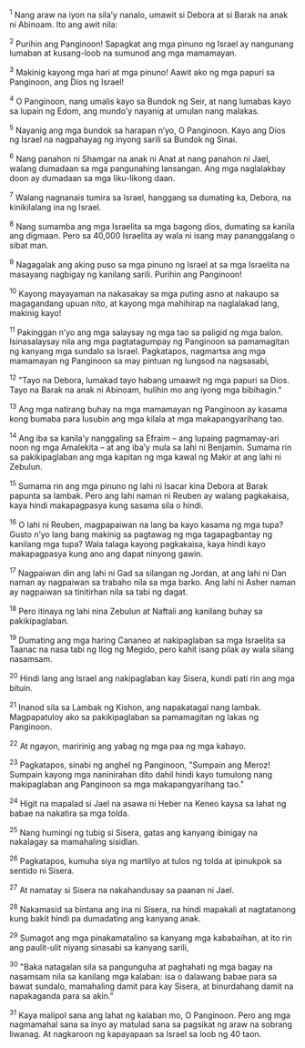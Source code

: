 <sup>1</sup>
Nang araw na iyon na silaʼy nanalo, umawit si Debora at si Barak na anak ni Abinoam. Ito ang awit nila: 

<sup>2</sup>
Purihin ang Panginoon! Sapagkat ang mga pinuno ng Israel ay nangunang lumaban at kusang-loob na sumunod ang mga mamamayan. 

<sup>3</sup>
Makinig kayong mga hari at mga pinuno! Aawit ako ng mga papuri sa Panginoon, ang Dios ng Israel! 

<sup>4</sup>
O Panginoon, nang umalis kayo sa Bundok ng Seir, at nang lumabas kayo sa lupain ng Edom, ang mundoʼy nayanig at umulan nang malakas. 

<sup>5</sup>
Nayanig ang mga bundok sa harapan nʼyo, O Panginoon. Kayo ang Dios ng Israel na nagpahayag ng inyong sarili sa Bundok ng Sinai. 

<sup>6</sup>
Nang panahon ni Shamgar na anak ni Anat at nang panahon ni Jael, walang dumadaan sa mga pangunahing lansangan. Ang mga naglalakbay doon ay dumadaan sa mga liku-likong daan. 

<sup>7</sup>
Walang nagnanais tumira sa Israel, hanggang sa dumating ka, Debora, na kinikilalang ina ng Israel. 

<sup>8</sup>
Nang sumamba ang mga Israelita sa mga bagong dios, dumating sa kanila ang digmaan. Pero sa 40,000 Israelita ay wala ni isang may pananggalang o sibat man. 

<sup>9</sup>
Nagagalak ang aking puso sa mga pinuno ng Israel at sa mga Israelita na masayang nagbigay ng kanilang sarili. Purihin ang Panginoon! 

<sup>10</sup>
Kayong mayayaman na nakasakay sa mga puting asno at nakaupo sa magagandang upuan nito, at kayong mga mahihirap na naglalakad lang, makinig kayo! 

<sup>11</sup>
Pakinggan nʼyo ang mga salaysay ng mga tao sa paligid ng mga balon. Isinasalaysay nila ang mga pagtatagumpay ng Panginoon sa pamamagitan ng kanyang mga sundalo sa Israel. Pagkatapos, nagmartsa ang mga mamamayan ng Panginoon sa may pintuan ng lungsod na nagsasabi, 

<sup>12</sup>
"Tayo na Debora, lumakad tayo habang umaawit ng mga papuri sa Dios. Tayo na Barak na anak ni Abinoam, hulihin mo ang iyong mga bibihagin." 

<sup>13</sup>
Ang mga natirang buhay na mga mamamayan ng Panginoon ay kasama kong bumaba para lusubin ang mga kilala at mga makapangyarihang tao. 

<sup>14</sup>
Ang iba sa kanilaʼy nanggaling sa Efraim – ang lupaing pagmamay-ari noon ng mga Amalekita – at ang ibaʼy mula sa lahi ni Benjamin. Sumama rin sa pakikipaglaban ang mga kapitan ng mga kawal ng Makir at ang lahi ni Zebulun. 

<sup>15</sup>
Sumama rin ang mga pinuno ng lahi ni Isacar kina Debora at Barak papunta sa lambak. Pero ang lahi naman ni Reuben ay walang pagkakaisa, kaya hindi makapagpasya kung sasama sila o hindi. 

<sup>16</sup>
O lahi ni Reuben, magpapaiwan na lang ba kayo kasama ng mga tupa? Gusto nʼyo lang bang makinig sa pagtawag ng mga tagapagbantay ng kanilang mga tupa? Wala talaga kayong pagkakaisa, kaya hindi kayo makapagpasya kung ano ang dapat ninyong gawin. 

<sup>17</sup>
Nagpaiwan din ang lahi ni Gad sa silangan ng Jordan, at ang lahi ni Dan naman ay nagpaiwan sa trabaho nila sa mga barko. Ang lahi ni Asher naman ay nagpaiwan sa tinitirhan nila sa tabi ng dagat. 

<sup>18</sup>
Pero itinaya ng lahi nina Zebulun at Naftali ang kanilang buhay sa pakikipaglaban. 

<sup>19</sup>
Dumating ang mga haring Cananeo at nakipaglaban sa mga Israelita sa Taanac na nasa tabi ng Ilog ng Megido, pero kahit isang pilak ay wala silang nasamsam. 

<sup>20</sup>
Hindi lang ang Israel ang nakipaglaban kay Sisera, kundi pati rin ang mga bituin. 

<sup>21</sup>
Inanod sila sa Lambak ng Kishon, ang napakatagal nang lambak. Magpapatuloy ako sa pakikipaglaban sa pamamagitan ng lakas ng Panginoon. 

<sup>22</sup>
At ngayon, maririnig ang yabag ng mga paa ng mga kabayo. 

<sup>23</sup>
Pagkatapos, sinabi ng anghel ng Panginoon, "Sumpain ang Meroz! Sumpain kayong mga naninirahan dito dahil hindi kayo tumulong nang makipaglaban ang Panginoon sa mga makapangyarihang tao." 

<sup>24</sup>
Higit na mapalad si Jael na asawa ni Heber na Keneo kaysa sa lahat ng babae na nakatira sa mga tolda. 

<sup>25</sup>
Nang humingi ng tubig si Sisera, gatas ang kanyang ibinigay na nakalagay sa mamahaling sisidlan. 

<sup>26</sup>
Pagkatapos, kumuha siya ng martilyo at tulos ng tolda at ipinukpok sa sentido ni Sisera. 

<sup>27</sup>
At namatay si Sisera na nakahandusay sa paanan ni Jael. 

<sup>28</sup>
Nakamasid sa bintana ang ina ni Sisera, na hindi mapakali at nagtatanong kung bakit hindi pa dumadating ang kanyang anak. 

<sup>29</sup>
Sumagot ang mga pinakamatalino sa kanyang mga kababaihan, at ito rin ang paulit-ulit niyang sinasabi sa kanyang sarili, 

<sup>30</sup>
"Baka natagalan sila sa pangunguha at paghahati ng mga bagay na nasamsam nila sa kanilang mga kalaban: isa o dalawang babae para sa bawat sundalo, mamahaling damit para kay Sisera, at binurdahang damit na napakaganda para sa akin." 

<sup>31</sup>
Kaya malipol sana ang lahat ng kalaban mo, O Panginoon. Pero ang mga nagmamahal sana sa inyo ay matulad sana sa pagsikat ng araw na sobrang liwanag. At nagkaroon ng kapayapaan sa Israel sa loob ng 40 taon.